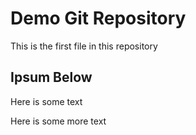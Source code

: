 # Demo Git Repository

This is the first file in this repository

## Ipsum Below

Here is some text

Here is some more text